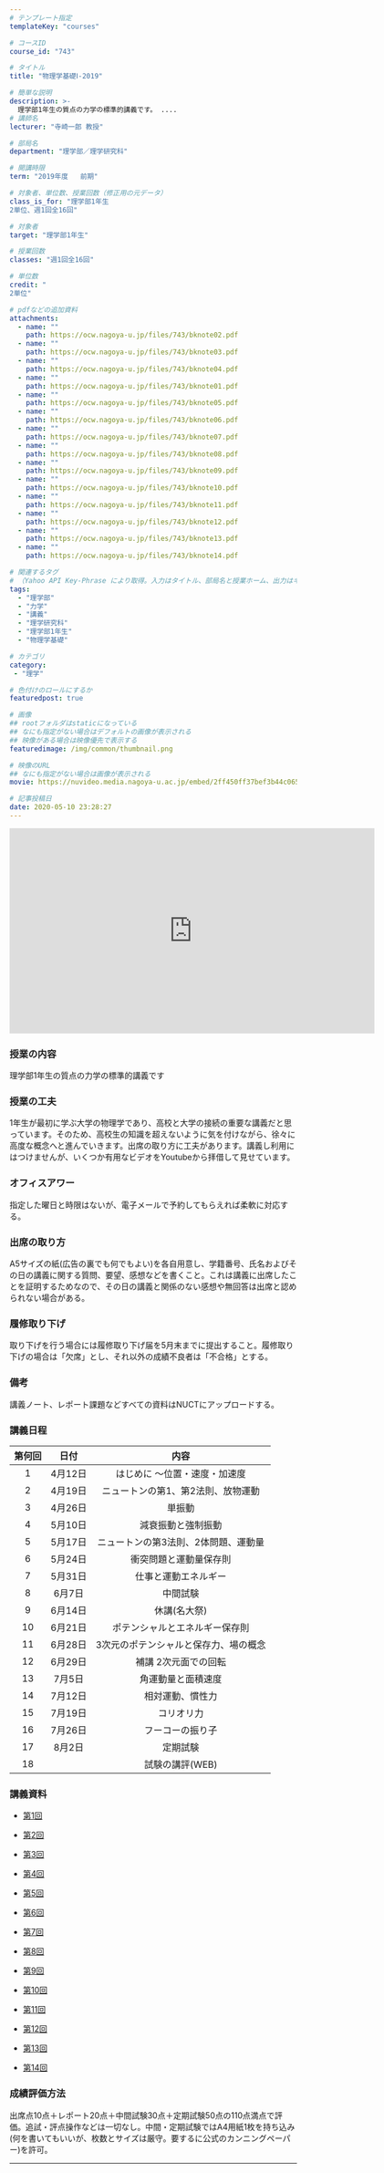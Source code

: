 ```yaml
---
# テンプレート指定
templateKey: "courses"

# コースID
course_id: "743"

# タイトル
title: "物理学基礎Ⅰ-2019"

# 簡単な説明
description: >-
  理学部1年生の質点の力学の標準的講義です。 ....
# 講師名
lecturer: "寺崎一郎 教授"

# 部局名
department: "理学部／理学研究科"

# 開講時限
term: "2019年度	前期"

# 対象者、単位数、授業回数（修正用の元データ）
class_is_for: "理学部1年生
2単位、週1回全16回"

# 対象者
target: "理学部1年生"

# 授業回数
classes: "週1回全16回"

# 単位数
credit: "
2単位"

# pdfなどの追加資料
attachments:
  - name: "" 
    path: https://ocw.nagoya-u.jp/files/743/bknote02.pdf
  - name: "" 
    path: https://ocw.nagoya-u.jp/files/743/bknote03.pdf
  - name: "" 
    path: https://ocw.nagoya-u.jp/files/743/bknote04.pdf
  - name: "" 
    path: https://ocw.nagoya-u.jp/files/743/bknote01.pdf
  - name: "" 
    path: https://ocw.nagoya-u.jp/files/743/bknote05.pdf
  - name: "" 
    path: https://ocw.nagoya-u.jp/files/743/bknote06.pdf
  - name: "" 
    path: https://ocw.nagoya-u.jp/files/743/bknote07.pdf
  - name: "" 
    path: https://ocw.nagoya-u.jp/files/743/bknote08.pdf
  - name: "" 
    path: https://ocw.nagoya-u.jp/files/743/bknote09.pdf
  - name: "" 
    path: https://ocw.nagoya-u.jp/files/743/bknote10.pdf
  - name: "" 
    path: https://ocw.nagoya-u.jp/files/743/bknote11.pdf
  - name: "" 
    path: https://ocw.nagoya-u.jp/files/743/bknote12.pdf
  - name: "" 
    path: https://ocw.nagoya-u.jp/files/743/bknote13.pdf
  - name: "" 
    path: https://ocw.nagoya-u.jp/files/743/bknote14.pdf

# 関連するタグ
# （Yahoo API Key-Phrase により取得。入力はタイトル、部局名と授業ホーム、出力はキーフレーズ（tags））
tags:
  - "理学部"
  - "力学"
  - "講義"
  - "理学研究科"
  - "理学部1年生"
  - "物理学基礎"

# カテゴリ
category:
 - "理学"

# 色付けのロールにするか
featuredpost: true

# 画像
## rootフォルダはstaticになっている
## なにも指定がない場合はデフォルトの画像が表示される
## 映像がある場合は映像優先で表示する
featuredimage: /img/common/thumbnail.png

# 映像のURL
## なにも指定がない場合は画像が表示される
movie: https://nuvideo.media.nagoya-u.ac.jp/embed/2ff450ff37bef3b44c065f8c1aaee14ff66cd789

# 記事投稿日
date: 2020-05-10 23:28:27
---
```


<iframe src="https://nuvideo.media.nagoya-u.ac.jp/embed/2ff450ff37bef3b44c065f8c1aaee14ff66cd789/autostart/true/caption/true" width="640" height="360" frameborder="0" allowfullscreen></iframe>

### 授業の内容

理学部1年生の質点の力学の標準的講義です

### 授業の工夫

1年生が最初に学ぶ大学の物理学であり、高校と大学の接続の重要な講義だと思っています。そのため、高校生の知識を超えないように気を付けながら、徐々に高度な概念へと進んでいきます。出席の取り方に工夫があります。講義し利用にはつけませんが、いくつか有用なビデオをYoutubeから拝借して見せています。








### オフィスアワー

指定した曜日と時限はないが、電子メールで予約してもらえれば柔軟に対応する。

### 出席の取り方

A5サイズの紙(広告の裏でも何でもよい)を各自用意し、学籍番号、氏名およびその日の講義に関する質問、要望、感想などを書くこと。これは講義に出席したことを証明するためなので、その日の講義と関係のない感想や無回答は出席と認められない場合がある。

### 履修取り下げ

取り下げを行う場合には履修取り下げ届を5月末までに提出すること。履修取り下げの場合は「欠席」とし、それ以外の成績不良者は「不合格」とする。

### 備考

講義ノート、レポート課題などすべての資料はNUCTにアップロードする。


### 講義日程
| 第何回 | 日付 | 内容 |
|:----:|:-----:|:--------:|
| 1 | 4月12日 | はじめに ～位置・速度・加速度 |
| 2 | 4月19日 | ニュートンの第1、第2法則、放物運動|
| 3 | 4月26日| 単振動 |
| 4 | 5月10日 | 減衰振動と強制振動 |
| 5 | 5月17日 | ニュートンの第3法則、2体問題、運動量 |
| 6 | 5月24日 | 衝突問題と運動量保存則 |
| 7 | 5月31日 | 仕事と運動エネルギー |
| 8 | 6月7日 | 中間試験 |
| 9 | 6月14日 | 休講(名大祭) |
| 10 | 6月21日 | ポテンシャルとエネルギー保存則 |
| 11 | 6月28日 | 3次元のポテンシャルと保存力、場の概念 |
| 12 | 6月29日 | 補講 2次元面での回転 |
| 13 | 7月5日 | 角運動量と面積速度 |
| 14 | 7月12日 | 相対運動、慣性力 |
| 15 | 7月19日 | コリオリ力 |
| 16 | 7月26日 | フーコーの振り子 |
| 17 | 8月2日 | 定期試験 |
| 18 || 試験の講評(WEB) |






### 講義資料

* [第1回](https://ocw.nagoya-u.jp/files/743/bknote01.pdf) 

* [第2回 ](https://ocw.nagoya-u.jp/files/743/bknote02.pdf) 

* [第3回](https://ocw.nagoya-u.jp/files/743/bknote03.pdf) 

* [第4回](https://ocw.nagoya-u.jp/files/743/bknote04.pdf) 

* [第5回](https://ocw.nagoya-u.jp/files/743/bknote05.pdf) 

* [第6回](https://ocw.nagoya-u.jp/files/743/bknote06.pdf) 

* [第7回](https://ocw.nagoya-u.jp/files/743/bknote07.pdf) 

* [第8回](https://ocw.nagoya-u.jp/files/743/bknote08.pdf) 

* [第9回](https://ocw.nagoya-u.jp/files/743/bknote09.pdf) 

* [第10回](https://ocw.nagoya-u.jp/files/743/bknote10.pdf) 

* [第11回](https://ocw.nagoya-u.jp/files/743/bknote11.pdf) 

* [第12回](https://ocw.nagoya-u.jp/files/743/bknote12.pdf) 

* [第13回](https://ocw.nagoya-u.jp/files/743/bknote13.pdf) 

* [第14回](https://ocw.nagoya-u.jp/files/743/bknote14.pdf) 





### 成績評価方法

出席点10点＋レポート20点＋中間試験30点＋定期試験50点の110点満点で評価。追試・評点操作などは一切なし。中間・定期試験ではA4用紙1枚を持ち込み(何を書いてもいいが、枚数とサイズは厳守。要するに公式のカンニングペーパー)を許可。





-----